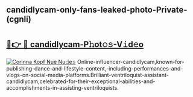 ## candidlycam-only-fans​-leaked-photo​-Private-(cgnli)


# <h2><a href="https://mediaupload.pro?title=candidlycam&ref=git">🔗👉 🔴 candidlycam-P𝚑ot𝚘𝚜-V𝚒d𝚎o</a></h2>

[![Corinna Kopf Nue Nu𝚍e𝚜](https://i.imgur.com/0qMVB7G.gif)](https://mediaupload.pro?title=candidlycam&ref=git)
Online-influencer-candidlycam,known-for-publishing-dance-and-lifestyle-content,-including-performances-and-vlogs-on-social-media-platforms.Brilliant-ventriloquist-assistant-candidlycam,celebrated-for-their-exceptional-abilities-and-accomplishments-in-assisting-ventriloquists.  